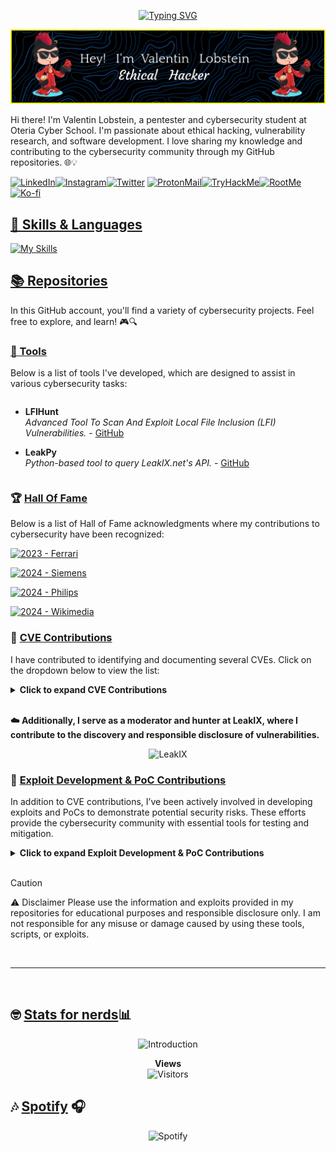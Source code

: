 <p align='center'>
   <a href="https://git.io/typing-svg">
     <img src="https://readme-typing-svg.demolab.com?font=Bungee+Tint&size=150&center=true&duration=3000&pause=1000&width=2300&height=300&lines=Welcome+to+my+GitHub" alt="Typing SVG" />
   </a>
</p>

![](./github-header-image.png)

<!-- 
🥚🎉 Congratulations! You found the hidden Easter egg! 🎉🥚

Here's a secret message just for you:
"Always be curious and never stop learning!"

If you want to share that you found the Easter egg, tweet me @Chocapikk_!
-->

Hi there! I'm Valentin Lobstein, a pentester and cybersecurity student at Oteria Cyber School. I'm passionate about ethical hacking, vulnerability research, and software development. I love sharing my knowledge and contributing to the cybersecurity community through my GitHub repositories. 🌐💡

[![LinkedIn](https://img.shields.io/badge/LinkedIn-0077B5?style=for-the-badge&logo=linkedin&logoColor=white)](https://www.linkedin.com/in/valentin-l1337/)[![Instagram](https://img.shields.io/badge/Instagram-E4405F?style=for-the-badge&logo=instagram&logoColor=white)](https://www.instagram.com/ch0c4p1kk/)[![Twitter](https://img.shields.io/badge/Twitter-1DA1F2?style=for-the-badge&logo=x&logoColor=white)](https://www.twitter.com/Chocapikk_)
[![ProtonMail](https://img.shields.io/badge/ProtonMail-8B89CC?style=for-the-badge&logo=protonmail&logoColor=white)](mailto:balgogan@protonmail.com)[![TryHackMe](https://img.shields.io/badge/TryHackMe-212C42?style=for-the-badge&logo=tryhackme&logoColor=white)](https://tryhackme.com/p/Chocapik)[![RootMe](https://img.shields.io/badge/RootMe-121011?style=for-the-badge&logo=rootme&logoColor=white)](https://root-me.org/Chocapikk)[![Ko-fi](https://img.shields.io/badge/Support%20Me-Ko--fi-F16061?style=for-the-badge&logo=ko-fi&logoColor=white)](https://ko-fi.com/Chocapikk)

## <ins>🧰 Skills & Languages</ins>

[![My Skills](https://skillicons.dev/icons?i=python,lua,php,ruby,c,bash,css,docker,flask,go,html,js,mysql,nginx,linux,git,github,vscode&perline=9)](https://skillicons.dev)

## <ins>📚 Repositories</ins>

In this GitHub account, you'll find a variety of cybersecurity projects. Feel free to explore, and learn! 🎮🔍

### <ins>📁 Tools</ins>

Below is a list of tools I've developed, which are designed to assist in various cybersecurity tasks:

<div style="max-height: 200px; overflow-y: auto; padding-right: 10px;">

- **LFIHunt**  
  *Advanced Tool To Scan And Exploit Local File Inclusion (LFI) Vulnerabilities.* - [GitHub](https://github.com/Chocapikk/LFIHunt)

- **LeakPy**  
  *Python-based tool to query LeakIX.net's API.* - [GitHub](https://github.com/Chocapikk/LeakPy)

</div>

### 🏆 <ins>Hall Of Fame</ins>

Below is a list of Hall of Fame acknowledgments where my contributions to cybersecurity have been recognized:

[![2023 - Ferrari](https://img.shields.io/badge/2023-Ferrari-FF2800?style=for-the-badge&logo=ferrari&logoColor=white)](https://www.ferrari.com/fr-FR/hall-of-fame-responsible-disclosure-programme)

[![2024 - Siemens](https://img.shields.io/badge/2024-Siemens-0077C8?style=for-the-badge&logo=siemens&logoColor=white)](https://www.siemens.com/global/en/products/services/cert/hall-of-thanks.html)

[![2024 - Philips](https://img.shields.io/badge/2024-Philips-0E5EF7?style=for-the-badge&logo=philips&logoColor=white)](https://www.philips.com/a-w/security/coordinated-vulnerability-disclosure/hall-of-honors.html)

[![2024 - Wikimedia](https://img.shields.io/badge/2024-Wikimedia-000000?style=for-the-badge&logo=wikipedia&logoColor=white)](https://security.wikimedia.org/hall-of-fame/)

### 🚨 <ins>CVE Contributions</ins>

I have contributed to identifying and documenting several CVEs. Click on the dropdown below to view the list:

<details>
  <summary><strong>Click to expand CVE Contributions</strong></summary>

- **🔒 CVE-2023-50917**  
    *Remote Code Execution in MajorDoMo* - [GitHub](https://github.com/Chocapikk/CVE-2023-50917)

- **🔒 CVE-2024-22899 to CVE-2024-22903, CVE-2024-25228**  
    *Exploit chain in Vinchin Backup & Recovery* - [GitHub](https://github.com/Chocapikk/CVE-2024-22899-to-22903-ExploitChain)

- **🔒 CVE-2024-30920 to CVE-2024-30929, CVE-2024-31818**  
    *Research and exploitation in DerbyNet* - [GitHub](https://github.com/Chocapikk/derbynet-research)

- **🔒 CVE-2024-31819**  
    *Unauthenticated RCE in WWBN AVideo via `systemRootPath`* - [GitHub](https://github.com/Chocapikk/CVE-2024-31819)

- **🔒 CVE-2024-3032**  
    *Themify Builder < 7.5.8 - Open Redirect* - [WPScan](https://wpscan.com/vulnerability/d130a60c-c36b-4994-9b0e-e52cd7f99387/)

</details>

<br>

**☁️ Additionally, I serve as a moderator and hunter at LeakIX, where I contribute to the discovery and responsible disclosure of vulnerabilities.**

<p align="center">
  <img src="https://leakix.net/public/img/logoleakix-v2.png" alt="LeakIX" width="500px">
</p>

### 🚨 <ins>Exploit Development & PoC Contributions</ins>

In addition to CVE contributions, I’ve been actively involved in developing exploits and PoCs to demonstrate potential security risks. These efforts provide the cybersecurity community with essential tools for testing and mitigation.

<details>
  <summary><strong>Click to expand Exploit Development & PoC Contributions</strong></summary>

- **🔒 WordPress Backup & Migration 1.3.7 RCE (CVE-2023-6553)**  
    *Reproduced and co-authored the Metasploit module* - [Packet Storm](https://packetstormsecurity.com/files/176638/WordPress-Backup-Migration-1.3.7-Remote-Command-Execution.html)

- **🔒 Vinchin Backup And Recovery Command Injection (CVE-2023-45498, CVE-2023-45499)**  
    *Created a Metasploit module* - [Packet Storm](https://packetstormsecurity.com/files/176289/Vinchin-Backup-And-Recovery-Command-Injection.html)

- **🔒 MajorDoMo Command Injection (CVE-2023-50917)**  
    *Developed a Metasploit module* - [Packet Storm](https://packetstormsecurity.com/files/176669/MajorDoMo-Command-Injection.html)

- **🔒 Splunk XSLT Upload RCE (CVE-2023-46214)**  
    *Authored a Metasploit module* - [Packet Storm](https://packetstormsecurity.com/files/176154/Splunk-XSLT-Upload-Remote-Code-Execution.html)

- **🔒 WordPress Royal Elementor Addons And Templates Remote Shell Upload (CVE-2023-5360)**  
    *Created a Metasploit module* - [Packet Storm](https://packetstormsecurity.com/files/175992/WordPress-Royal-Elementor-Addons-And-Templates-Remote-Shell-Upload.html)

- **🔒 Extensive VC Addons for WPBakery Page Builder < 1.9.1 Unauthenticated RCE (CVE-2023-0159)**  
    *Reported LFI to RCE escalation* - [WPScan](https://wpscan.com/vulnerability/239ea870-66e5-4754-952e-74d4dd60b809/)

- **🔒 Bricks Builder Theme 1.9.6 Remote Code Execution (CVE-2024-25600) PoC Reproduction**  
    *Reproduced PoC based on snicco's research and developed a Metasploit module* - [GitHub](https://github.com/Chocapikk/CVE-2024-25600)  
    *Also published on Packet Storm* - [Packet Storm](https://packetstormsecurity.com/files/177801/WordPress-Bricks-Builder-Theme-1.9.6-Remote-Code-Execution.html)

- **🔒 Unauthenticated RCE in WWBN AVideo (CVE-2024-31819)**  
    *Developed a Metasploit module* - [Packet Storm](https://packetstormsecurity.com/files/178659/AVideo-WWBNIndex-Plugin-Unauthenticated-Remote-Code-Execution.html)

- **🔒 WordPress Hash Form 1.1.0 Remote Code Execution (CVE-2024-5084)**  
    *Developed a Metasploit module* - [Packet Storm](https://packetstormsecurity.com/files/178929/WordPress-Hash-Form-1.1.0-Remote-Code-Execution.html)

- **🔒 SPIP 4.2.12 Remote Code Execution (CVE-2024-7954)**  
    *Developed a Metasploit module* - [Packet Storm](https://packetstormsecurity.com/files/180333/SPIP-4.2.12-Remote-Code-Execution.html)

- **🔒 SPIP BigUp 4.3.1 / 4.2.15 / 4.1.17 Unauthenticated Remote Code Execution**  
    *Developed a Metasploit module* - [Packet Storm](https://packetstormsecurity.com/files/181499/SPIP-BigUp-4.3.1-4.2.15-4.1.17-Unauthenticated-Remote-Code-Execution.html)

- **🔒 VICIdial Authenticated Remote Code Execution**  
    *Developed a Metasploit module* - [Packet Storm](https://packetstormsecurity.com/files/181953/VICIdial-Authenticated-Remote-Code-Execution.html)

</details>

</br>

> [!CAUTION]
> ⚠️ Disclaimer
> Please use the information and exploits provided in my repositories for educational purposes and responsible disclosure only. I am not responsible for any misuse or damage caused by using these tools, scripts, or exploits.

</br>

---

</br>

## 🤓 <ins>Stats for nerds</ins>📊

<p align="center">
  <img src="https://readme-typing-svg.herokuapp.com?font=JetBrains+Mono&duration=2000&color=00FF00&center=true&vCenter=true&lines=root@fbi.gov:~%23" alt="Introduction">
</p>

<p align="center">
  <strong>Views</strong>
  <br>
  <img src="https://profile-counter.glitch.me/Chocapikk/count.svg" alt="Visitors">
</p>

## 🎶 <ins>Spotify</ins> 🎧

<p align="center">
  <img src="https://spotify-recently-played-readme.vercel.app/api?user=oo9aiy0bxg2zdatiwj3enp2pa&count=6" alt="Spotify">
</p>
